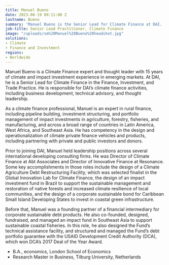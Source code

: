 ```yaml
---
title: Manuel Bueno
date: 2023-06-19 09:11:00 Z
lastname: Bueno
summary: 'Manuel Bueno is the Senior Lead for Climate Finance at DAI. '
job-title: Senior Lead Practitioner, Climate Finance
image: "/uploads/sm%20Manuel%20Bueno%20headshot.jpg"
solutions:
- Climate
- Finance and Investment
regions:
- Worldwide
---
```


Manuel Bueno is a Climate Finance expert and thought leader with 15 years of climate and impact investment experience in emerging markets. At DAI, he is a Senior Lead for Climate Finance in the Finance, Investment, and Trade Practice. He is responsible for DAI’s climate finance activities, including business development, technical advisory, and thought leadership.

As a climate finance professional, Manuel is an expert in rural finance, including pipeline building, investment structuring, and portfolio management of impact investments in agriculture, forestry, fisheries, and manufacturing, and across a broad range of countries in Latin America, West Africa, and Southeast Asia. He has competency in the design and operationalization of climate private finance vehicles and products, including partnering with private and public investors and donors. 

Prior to joining DAI, Manuel held leadership positions across several international developing consulting firms. He was Director of Climate Finance at Abt Associates and Director of Innovative Finance at Resonance. Some key accomplishments in those roles include the design of a Climate Agriculture Debt Restructuring Facility, which was selected finalist in the Global Innovation Lab for Climate Finance, the design of an impact investment fund in Brazil to support the sustainable management and restoration of native forests and increased climate resilience of local communities, and the design of a corporate sustainable bond for Caribbean Small Island Developing States to invest in coastal green infrastructure.

Before that, Manuel was a founding partner of a financial intermediary for corporate sustainable debt products. He also co-founded, designed, fundraised, and managed an impact fund in Southeast Asia to support sustainable coastal fisheries. In this role, he also designed the Fund’s technical assistance facility, and structured and managed the Fund’s debt portfolio guarantee with the USAID Development Credit Authority (DCA), which won DCA’s 2017 Deal of the Year Award.

* B.A., economics, London School of Economics
* Research Master in Business, Tilburg University, Netherlands 